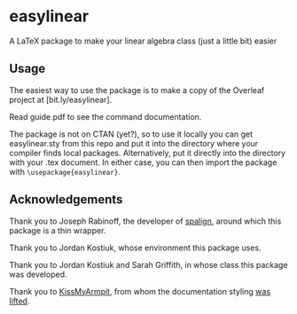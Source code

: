 # easylinear
A LaTeX package to make your linear algebra class (just a little bit) easier

## Usage

The easiest way to use the package is to make a copy of the Overleaf project at [bit.ly/easylinear].

Read guide.pdf to see the command documentation.

The package is not on CTAN (yet?), so to use it locally you can get easylinear.sty from this repo and put it into the directory where your compiler finds local packages. Alternatively, put it directly into the directory with your .tex document. In either case, you can then import the package with `\usepackage{easylinear}`.

## Acknowledgements
Thank you to Joseph Rabinoff, the developer of [spalign](https://ctan.org/pkg/spalign?lang=en), around which this package is a thin wrapper.

Thank you to Jordan Kostiuk, whose environment this package uses.

Thank you to Jordan Kostiuk and Sarah Griffith, in whose class this package was developed.

Thank you to [KissMyArmpit](https://tex.stackexchange.com/users/19356/kiss-my-armpit), from whom the documentation styling [was lifted](https://tex.stackexchange.com/questions/155770/printing-latex-command-without-compiling-it).